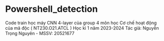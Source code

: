 # Powershell_detection
Code train học máy CNN 4-layer của group 4 môn học Cơ chế hoạt động của mã độc ( NT230.O21.ATCL ) Học kì 1 năm 2023-2024
Tác giả: 
Nguyễn Trọng Nguyên - MSSV: 20521677
